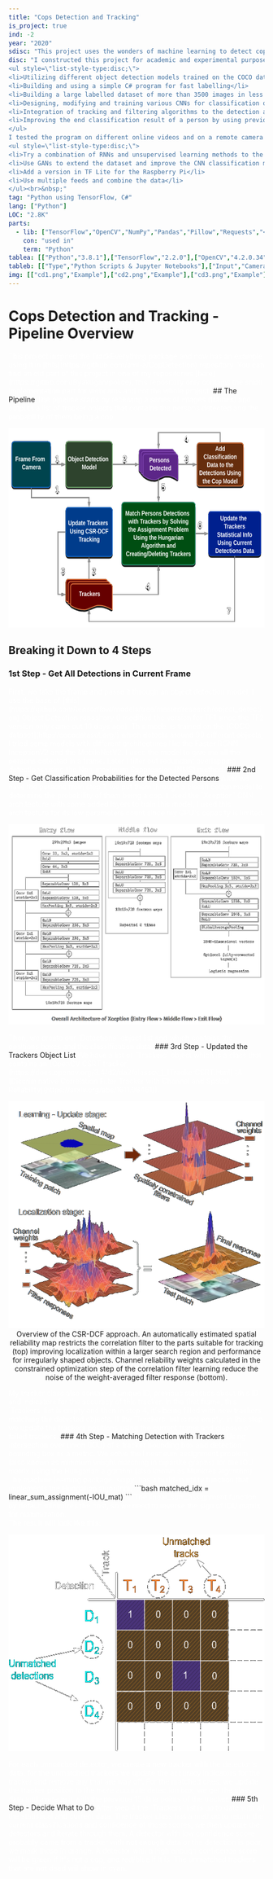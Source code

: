 ```yaml
---
title: "Cops Detection and Tracking"
is_project: true
ind: -2
year: "2020"
sdisc: "This project uses the wonders of machine learning to detect cops and various law enforcement personal by using CNNs and tracking algorithms to gather statistics."
disc: "I constructed this project for academic and experimental purposes, I set the goal of being able to detect and classify a worker by uniform and other available data. I chose to do this with law enforcement personals for the convenience of gathering data.<br>The construction of this project included:
<ul style=\"list-style-type:disc;\">
<li>Utilizing different object detection models trained on the COCO dataset to gather new data and classify it</li>
<li>Building and using a simple C# program for fast labelling</li>
<li>Building a large labelled dataset of more than 3500 images in less than 3 hours</li>
<li>Designing, modifying and training various CNNs for classification on this dataset</li>
<li>Integration of tracking and filtering algorithms to the detection and classification processes</li>
<li>Improving the end classification result of a person by using previous data gathered on that person</li>
</ul>
I tested the program on different online videos and on a remote camera feed that was set up on a Raspberry Pi. I got very good results on the limited data I managed to test on, but there is much room for improvement.<br>Future improvements ideas:
<ul style=\"list-style-type:disc;\">
<li>Try a combination of RNNs and unsupervised learning methods to the statistical data for more accurate classification</li>
<li>Use GANs to extend the dataset and improve the CNN classification model</li>
<li>Add a version in TF Lite for the Raspberry Pi</li>
<li>Use multiple feeds and combine the data</li>
</ul><br>&nbsp;"
tag: "Python using TensorFlow, C#"
lang: ["Python"]
LOC: "2.8K"
parts:
  - lib: ["TensorFlow","OpenCV","NumPy","Pandas","Pillow","Requests","<br>SciPy","MultiProcessing"]
    con: "used in"
    term: "Python"
tablea: [["Python","3.8.1"],["TensorFlow","2.2.0"],["OpenCV","4.2.0.34"],["Jupyter","1.0.0"],["Matplotlib","3.2.1"],["NumPy","1.18.4"],["Pandas","1.0.4"],["Pillow","7.1.2"],["Requests","2.23.0"],["SciPy","1.4.1"],["TF-Slim","1.1.0"],["MultiProcessing","in Python 3.8"]]
tableb: [["Type","Python Scripts & Jupyter Notebooks"],["Input","Camera Feed"],["Output","Persons in Frame Classification"],["Special Components","Camera"]]
img: [["cd1.png","Example"],["cd2.png","Example"],["cd3.png","Example"],["cd4.png","Example"]]
---
```

<style>
a    {text-decoration: underline;color: red;}
</style>
# Cops Detection and Tracking - Pipeline Overview

<span style="color:white;">
This project inspired the TrackEverything package and now has an example using it in [this](https://github.com/ami-a/CopDetection) repository.
You can find an old part of this project in one of my repositories [here](https://gitlab.com/Byakugan/police), this repository only contains the small implementation part for webcams and not the whole project.
</span>
## The Pipeline
<span style="color:white;">
The pipeline starts by receiving a series of images (frames) and outputs a list of tracker objects that contains the persons detected and the probability of them being a cop.</span>
<p align="center"><img src="cd/images/charts/pro_flow.png" width="650" height="392" /></p>

## Breaking it Down to 4 Steps

### 1st Step - Get All Detections in Current Frame 
<span style="color:white;">
First, we take the frame and passe it through an object detection model, I use the base of [this](https://github.com/tensorflow/models/tree/master/research/object_detection) Object Detection repository (I modified the version for TF1 since the TF2 version only came out 10 days ago). This model is trained on the [COCO dataset](http://cocodataset.org/) which detects around 90 different objects, I tried some models with different architectures like the Faster RCNN InceptionV2 and the MobileNetV2. I used the model to give me all the persons detected in a frame. Later I filter out redundant overlapping detections using the Non-maximum Suppression (NMS) method.
</span>
### 2nd Step - Get Classification Probabilities for the Detected Persons
<span style="color:white;">
After we have the persons from step 1, we put them through a classification model to determine the probability of them being a cop. I used the `Xception` CNN architecture with some added layers to train this model, I used this architecture for its low parameters count since my GPU's capacity is limited. </span>
<p align="center"><img src="cd/images/charts/Xception.png" width="540" height="394"/></p>
<span style="color:white;">Then, we create our `Detections` object list and which contains the positions boxes and the classification data. </span>
### 3rd Step - Updated the Trackers Object List
<span style="color:white;">
We have a list of `Trackers` object which is a class that contains an [OpenCV CSRT tracker](https://docs.opencv.org/3.4/d2/da2/classcv_1_1TrackerCSRT.html) (A [Discriminative Correlation Filter Tracker with Channel and Spatial Reliability](https://arxiv.org/abs/1611.08461)).
</span>
<p align="center"><img src="cd/images/charts/csr_dcf.png" width="506" height="446"/><br>Overview of the CSR-DCF approach. An automatically estimated spatial reliability map restricts the correlation filter to the parts suitable for tracking (top) improving localization within a larger search region and performance for irregularly shaped objects. Channel reliability weights calculated in the constrained optimization
step of the correlation filter learning reduce the noise of the weight-averaged filter response (bottom).</p>
<span style="color:white;">
My tracker class also contains a unique ID, previous statistics about this ID and indicators for the accuracy of this tracker. In the first frame, this `Trackers` list is empty and then in step 4, it's being filled with new trackers matching the detected objects. If the `Trackers` list is not empty, in this step we update the trackers positions using the current frame and dispose of failed trackers.
</span>
### 4th Step - Matching Detection with Trackers
<span style="color:white;">
Using intersection over union (IOU) of a tracker bounding box and detection bounding box as a metric. We solve the linear sum assignment problem (also known as minimum weight matching in bipartite graphs) for the IOU matrix using the Hungarian algorithm (also known as Munkres algorithm). The machine learning package `scipy` has a build-in utility function that implements the Hungarian algorithm.
</span>
```bash
matched_idx = linear_sum_assignment(-IOU_mat)
```
<span style="color:white;">
The linear_sum_assignment function by default minimizes the cost, so we need to reverse the sign of IOU matrix for maximization.<br>
The result will look like this:
</span>
<p align="center"><img src="cd/images/charts/detection_track_match.png" width="548" height="426"/></p>
<span style="color:white;">
For each unmatched detector, we create a new tracker with the detector's data, for the unmatched trackers we update the accuracy indicators for the tracker and remove any that are way off. For the matched ones, we update the tracker position to the more accurate detection box, we get the class data and average it with the previous 15 data points of the tracker.
</span>
### 5th Step - Decide What to Do
<span style="color:white;">
After step 4 the `Trackers` list is up to date with all the statistical and current data. The tracker class has a method to return the current classifications and confidence of those scores, we then update the detectors and iterate through them. A detector with low confidence score probably came from a tracker with not enough data or the detection is poor, we mark those in orange. A detector with a high enough confidence score will be green if it's not a cop, and red/blue if it is. The unmatched trackers that are not dead will show in cyan.
</span>







